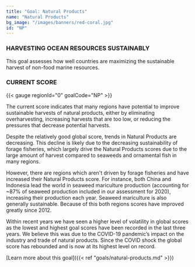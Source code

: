 ```yaml
---
title: "Goal: Natural Products"
name: "Natural Products"
bg_image: "/images/banners/red-coral.jpg"
id: "NP"
---
```


### HARVESTING OCEAN RESOURCES SUSTAINABLY

This goal assesses how well countries are maximizing the sustainable harvest of non-food marine resources.

### CURRENT SCORE

{{< gauge regionId="0" goalCode="NP" >}}

The current score indicates that many regions have potential to improve sustainable harvests of natural products, either by eliminating overharvesting, increasing harvests that are too low, or reducing the pressures that decrease potential harvests.

Despite the relatively good global score, trends in Natural Products are decreasing. This decline is likely due to the decreasing sustainability of forage fisheries, which largely drive the Natural Products scores due to the large amount of harvest compared to seaweeds and ornamental fish in many regions.

However, there are regions which aren't driven by forage fisheries and have increased their Natural Products score. For instance, both China and Indonesia lead the world in seaweed mariculture production (accounting for ~87% of seaweed production included in our assessment for 2020), increasing their production each year. Seaweed mariculture is also generally sustainable. Because of this both regions scores have improved greatly since 2012.

Within recent years we have seen a higher level of volatility in global scores as the lowest and highest goal scores have been recorded in the last three years. We believe this was due to the COVID-19 pandemic’s impact on the industry and trade of natural products. Since the COVID shock the global score has rebounded and is now at its highest level on record.


[Learn more about this goal]({{< ref "goals/natural-products.md" >}})